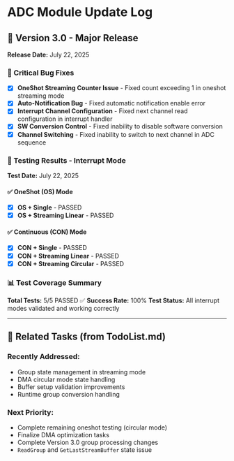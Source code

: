 # ADC Module Update Log

## 🚀 Version 3.0 - Major Release
**Release Date:** July 22, 2025

### 🐛 Critical Bug Fixes
- [x] **OneShot Streaming Counter Issue** - Fixed count exceeding 1 in oneshot streaming mode
- [x] **Auto-Notification Bug** - Fixed automatic notification enable error
- [x] **Interrupt Channel Configuration** - Fixed next channel read configuration in interrupt handler
- [x] **SW Conversion Control** - Fixed inability to disable software conversion
- [x] **Channel Switching** - Fixed inability to switch to next channel in ADC sequence

### 🧪 Testing Results - Interrupt Mode
**Test Date:** July 22, 2025

#### ✅ OneShot (OS) Mode
- [x] **OS + Single** - PASSED
- [x] **OS + Streaming Linear** - PASSED

#### ✅ Continuous (CON) Mode  
- [x] **CON + Single** - PASSED
- [x] **CON + Streaming Linear** - PASSED
- [x] **CON + Streaming Circular** - PASSED

### 📊 Test Coverage Summary
**Total Tests:** 5/5 PASSED ✅
**Success Rate:** 100%
**Test Status:** All interrupt modes validated and working correctly

---

## 🔄 Related Tasks (from TodoList.md)
### Recently Addressed:
- Group state management in streaming mode
- DMA circular mode state handling
- Buffer setup validation improvements
- Runtime group conversion handling

### Next Priority:
- Complete remaining oneshot testing (circular mode)
- Finalize DMA optimization tasks
- Complete Version 3.0 group processing changes
- `ReadGroup` and `GetLastStreamBuffer` state issue